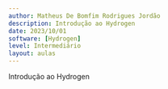 ```yaml
---
author: Matheus De Bomfim Rodrigues Jordão
description: Introdução ao Hydrogen
date: 2023/10/01
software: [Hydrogen]
level: Intermediário
layout: aulas
---
```


Introdução ao Hydrogen

